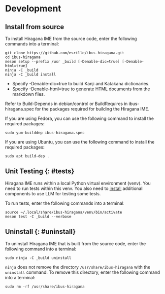 # Development

## Install from source

To install Hiragana IME from the source code, enter the following commands into a terminal:

```
git clone https://github.com/esrille/ibus-hiragana.git
cd ibus-hiragana
meson setup --prefix /usr _build [-Denable-dic=true] [-Denable-html=true]
ninja -C _build
ninja -C _build install
```

- Specify -Denable-dic=true to build Kanji and Katakana dictionaries.
- Specify -Denable-html=true to generate HTML documents from the markdown files.

Refer to Build-Depends in debian/control or BuildRequires in ibus-hiragana.spec for the packages required for building the Hiragana IME.

If you are using Fedora, you can use the following command to install the required packages:

```
sudo yum-builddep ibus-hiragana.spec
```

If you are using Ubuntu, you can use the following command to install the required packages:

```
sudo apt build-dep .
```

## Unit Testing {: #tests}

Hiragana IME runs within a local Python virtual environment (venv).
You need to run tests within this venv.
You also need to [install](install.html#llm) additional components to use LLM for testing some tests.

To run tests, enter the following commands into a terminal:

```
source ~/.local/share/ibus-hiragana/venv/bin/activate
meson test -C _build --verbose
```

## Uninstall {: #uninstall}

To uninstall Hiragana IME that is built from the source code, enter the following command into a terminal:

```
sudo ninja -C _build uninstall
```

<code>ninja</code> does not remove the directory <code>/usr/share/ibus-hiragana</code> with the <code>uninstall</code> command.
To remove this directory, enter the following command into a terminal:

```
sudo rm -rf /usr/share/ibus-hiragana
```
